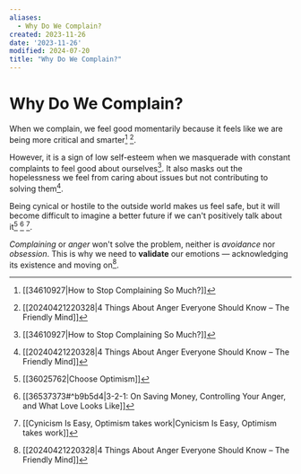 ```yaml
---
aliases:
  - Why Do We Complain?
created: 2023-11-26
date: '2023-11-26'
modified: 2024-07-20
title: "Why Do We Complain?"
---
```


# Why Do We Complain?

When we complain, we feel good momentarily because it feels like we are being more critical and smarter[^1] [^2].

However, it is a sign of low self-esteem when we masquerade with constant complaints to feel good about ourselves[^1]. It also masks out the hopelessness we feel from caring about issues but not contributing to solving them[^2].

Being cynical or hostile to the outside world makes us feel safe, but it will become difficult to imagine a better future if we can't positively talk about it[^3] [^4] [^5].

*Complaining* or *anger* won't solve the problem, neither is *avoidance* nor *obsession*. This is why we need to **validate** our emotions — acknowledging its existence and moving on[^2].

[^1]: [[34610927|How to Stop Complaining So Much?]]
[^2]: [[20240421220328|4 Things About Anger Everyone Should Know – The Friendly Mind]]
[^3]: [[36025762|Choose Optimism]]
[^4]: [[36537373#^b9b5d4|3-2-1: On Saving Money, Controlling Your Anger, and What Love Looks Like]]
[^5]: [[Cynicism Is Easy, Optimism takes work|Cynicism Is Easy, Optimism takes work]]
